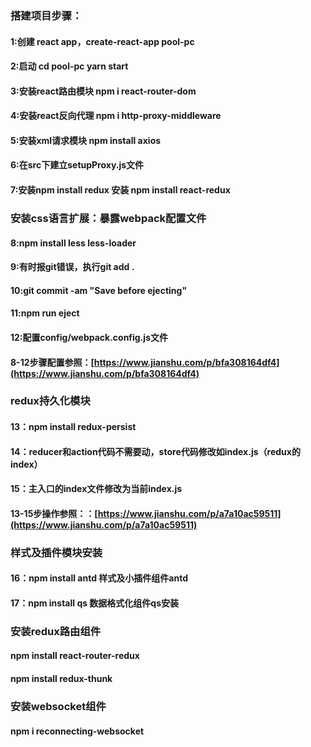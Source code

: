 ### 搭建项目步骤：
#### 1:创建 react app，create-react-app pool-pc
#### 2:启动 cd pool-pc  yarn start
#### 3:安装react路由模块 npm i react-router-dom
#### 4:安装react反向代理 npm i http-proxy-middleware
#### 5:安装xml请求模块 npm install axios
#### 6:在src下建立setupProxy.js文件 
#### 7:安装npm install redux 安装 npm install react-redux

### 安装css语言扩展：暴露webpack配置文件
#### 8:npm install less less-loader
#### 9:有时报git错误，执行git add .
#### 10:git commit -am "Save before ejecting"
#### 11:npm run eject 
#### 12:配置config/webpack.config.js文件
#### 8-12步骤配置参照：[https://www.jianshu.com/p/bfa308164df4](https://www.jianshu.com/p/bfa308164df4)

### redux持久化模块
#### 13：npm install redux-persist
#### 14：reducer和action代码不需要动，store代码修改如index.js（redux的index）
#### 15：主入口的index文件修改为当前index.js
#### 13-15步操作参照：：[https://www.jianshu.com/p/a7a10ac59511](https://www.jianshu.com/p/a7a10ac59511)

### 样式及插件模块安装
#### 16：npm install antd  样式及小插件组件antd
#### 17：npm install qs 数据格式化组件qs安装

### 安装redux路由组件
#### npm install react-router-redux
#### npm install redux-thunk

### 安装websocket组件
#### npm i reconnecting-websocket